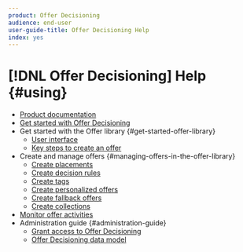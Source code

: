 ```yaml
---
product: Offer Decisioning
audience: end-user
user-guide-title: Offer Decisioning Help
index: yes
---
```


# [!DNL Offer Decisioning] Help {#using}

+ [Product documentation](offer-decisioning-home.md)
+ [Get started with Offer Decisioning](starting-offer-decisioning.md)
+ Get started with the Offer library {#get-started-offer-library}
    + [User interface](get-started-offer-library/using/about-the-offer-library.md)
    + [Key steps to create an offer](get-started-offer-library/using/key-steps.md)
+ Create and manage offers {#managing-offers-in-the-offer-library}
    + [Create placements](offer-library/using/creating-placements.md)
    + [Create decision rules](offer-library/using/creating-decision-rules.md)
    + [Create tags](offer-library/using/creating-tags.md)
    + [Create personalized offers](offer-library/using/creating-personalized-offers.md)
    + [Create fallback offers](offer-library/using/creating-fallback-offers.md)
    + [Create collections](offer-library/using/creating-collections.md)
+ [Monitor offer activities](offer-library/using/monitoring-offer-activities.md)
+ Administration guide {#administration-guide}
    + [Grant access to Offer Decisioning](administration/using/granting-access-to-offer-decisioning.md)
    + [Offer Decisioning data model](administration/using/offer-decisioning-data-model.md)
